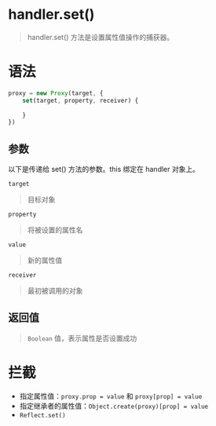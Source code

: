 # handler.set()
> handler.set() 方法是设置属性值操作的捕获器。

# 语法
```js
proxy = new Proxy(target, {
    set(target, property, receiver) {
        
    }
})
```
## 参数
以下是传递给 set() 方法的参数。this 绑定在 handler 对象上。

`target`
> 目标对象

`property`
> 将被设置的属性名

`value`
> 新的属性值 

`receiver`
> 最初被调用的对象

## 返回值
> `Boolean` 值，表示属性是否设置成功

# 拦截
* 指定属性值：`proxy.prop = value` 和 `proxy[prop] = value`
* 指定继承者的属性值：`Object.create(proxy)[prop] = value`
* `Reflect.set()`
